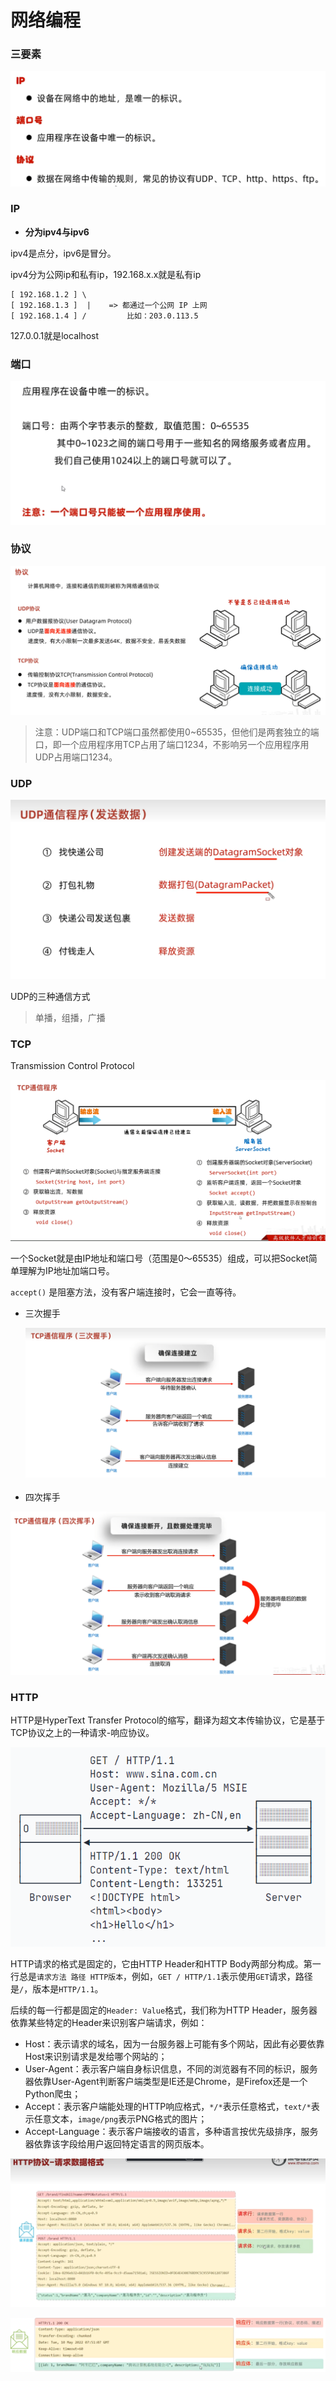 # 网络编程

### 三要素

![image-20250531191635090](网络编程.assets/image-20250531191635090.png)

### IP

- **分为ipv4与ipv6**

ipv4是点分，ipv6是冒分。

ipv4分为公网ip和私有ip，192.168.x.x就是私有ip

```
[ 192.168.1.2 ] \
[ 192.168.1.3 ]  |    => 都通过一个公网 IP 上网
[ 192.168.1.4 ] /         比如：203.0.113.5
```

127.0.0.1就是localhost

### 端口

![image-20250601180531581](网络编程.assets/image-20250601180531581.png)

### 协议

![image-20250601184631394](网络编程.assets/image-20250601184631394.png)

> 注意：UDP端口和TCP端口虽然都使用0~65535，但他们是两套独立的端口，即一个应用程序用TCP占用了端口1234，不影响另一个应用程序用UDP占用端口1234。

### UDP

![image-20250601185002591](网络编程.assets/image-20250601185002591.png)

UDP的三种通信方式

> 单播，组播，广播

### TCP

Transmission Control Protocol

![image-20250602004055448](网络编程.assets/image-20250602004055448.png)

一个Socket就是由IP地址和端口号（范围是0～65535）组成，可以把Socket简单理解为IP地址加端口号。

`accept()` 是阻塞方法，没有客户端连接时，它会一直等待。

- 三次握手

  ![image-20250603122420764](网络编程.assets/image-20250603122420764.png)

- 四次挥手

![image-20250603122524944](网络编程.assets/image-20250603122524944.png)

### HTTP

HTTP是HyperText Transfer Protocol的缩写，翻译为超文本传输协议，它是基于TCP协议之上的一种请求-响应协议。

![image-20250603091254964](网络编程.assets/image-20250603091254964.png)

HTTP请求的格式是固定的，它由HTTP Header和HTTP Body两部分构成。第一行总是`请求方法 路径 HTTP版本`，例如，`GET / HTTP/1.1`表示使用`GET`请求，路径是`/`，版本是`HTTP/1.1`。

后续的每一行都是固定的`Header: Value`格式，我们称为HTTP Header，服务器依靠某些特定的Header来识别客户端请求，例如：

- Host：表示请求的域名，因为一台服务器上可能有多个网站，因此有必要依靠Host来识别请求是发给哪个网站的；
- User-Agent：表示客户端自身标识信息，不同的浏览器有不同的标识，服务器依靠User-Agent判断客户端类型是IE还是Chrome，是Firefox还是一个Python爬虫；
- Accept：表示客户端能处理的HTTP响应格式，`*/*`表示任意格式，`text/*`表示任意文本，`image/png`表示PNG格式的图片；
- Accept-Language：表示客户端接收的语言，多种语言按优先级排序，服务器依靠该字段给用户返回特定语言的网页版本。

![image-20250608193117986](网络编程.assets/image-20250608193117986.png)

![image-20250613133858441](网络编程.assets/image-20250613133858441.png)